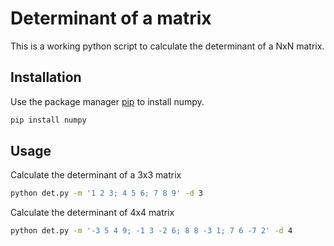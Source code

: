 # Determinant of a matrix

This is a working python script to calculate the determinant of a NxN matrix.

## Installation

Use the package manager [pip](https://pip.pypa.io/en/stable/) to install numpy.

```bash
pip install numpy
```

## Usage

Calculate the determinant of a 3x3 matrix

```bash
python det.py -m '1 2 3; 4 5 6; 7 8 9' -d 3
```

Calculate the determinant of 4x4 matrix
```bash
python det.py -m '-3 5 4 9; -1 3 -2 6; 8 8 -3 1; 7 6 -7 2' -d 4
```